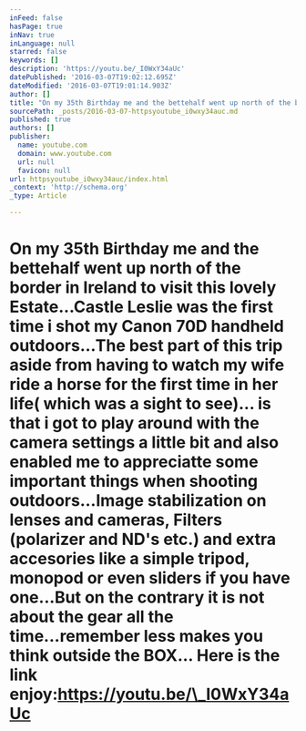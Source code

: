 ```yaml
---
inFeed: false
hasPage: true
inNav: true
inLanguage: null
starred: false
keywords: []
description: 'https://youtu.be/_I0WxY34aUc'
datePublished: '2016-03-07T19:02:12.695Z'
dateModified: '2016-03-07T19:01:14.903Z'
author: []
title: "On my 35th Birthday me and the bettehalf went up north of the border in Ireland to visit this lovely Estate...Castle Leslie was the first time i shot my Canon 70D handheld outdoors...The best part of this trip aside from having to watch my wife ride a horse for the first time in her life( which was a sight to see)... is that i got to play around with the camera settings a little bit and also enabled me to appreciatte some important things when shooting outdoors...Image stabilization on lenses and cameras, Filters (polarizer and ND's etc.) and extra accesories like a simple tripod, monopod or even sliders if you have one...But on the contrary it is not about the gear all the time...remember less makes you think outside the BOX... Here is the link enjoy:https://youtu.be/_I0WxY34aUc"
sourcePath: _posts/2016-03-07-httpsyoutube_i0wxy34auc.md
published: true
authors: []
publisher:
  name: youtube.com
  domain: www.youtube.com
  url: null
  favicon: null
url: httpsyoutube_i0wxy34auc/index.html
_context: 'http://schema.org'
_type: Article

---
```

# On my 35th Birthday me and the bettehalf went up north of the border in Ireland to visit this lovely Estate...Castle Leslie was the first time i shot my Canon 70D handheld outdoors...The best part of this trip aside from having to watch my wife ride a horse for the first time in her life( which was a sight to see)... is that i got to play around with the camera settings a little bit and also enabled me to appreciatte some important things when shooting outdoors...Image stabilization on lenses and cameras, Filters (polarizer and ND's etc.) and extra accesories like a simple tripod, monopod or even sliders if you have one...But on the contrary it is not about the gear all the time...remember less makes you think outside the BOX... Here is the link enjoy:_[][0]_**https://youtu.be/\_I0WxY34aUc**

[0]: null
